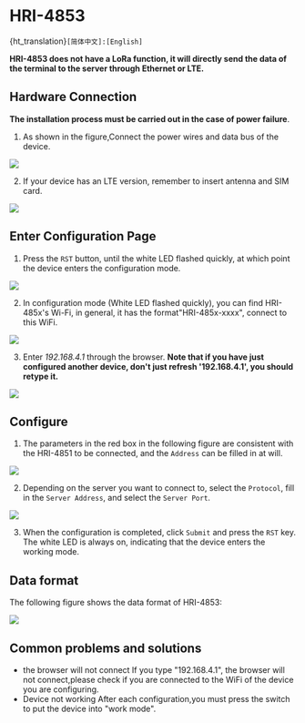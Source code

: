 # HRI-4853

{ht_translation}`[简体中文]:[English]`

**HRI-4853 does not have a LoRa function, it will directly send the data of the terminal to the server through Ethernet or LTE.**

## Hardware Connection

**The installation process must be carried out in the case of power failure**.

1. As shown in the figure,Connect the power wires and data bus of the device.

![](img/4853/poweron.png)  

2. If your device has an LTE version, remember to insert antenna and SIM card.

![](img/simcard.png)

## Enter Configuration Page
1. Press the `RST` button, until the white LED flashed quickly, at which point the device enters the configuration mode.

![](img/12.png)

2. In configuration mode (White LED flashed quickly), you can find HRI-485x's Wi-Fi, in general, it has the format"HRI-485x-xxxx", connect to this WiFi.

![](img/4853/wifi.jpg)

3. Enter *192.168.4.1* through the browser. **Note that if you have just configured another device, don't just refresh '192.168.4.1', you should retype it.**

![](img/4853/ap.png)

## Configure
1. The parameters in the red box in the following figure are consistent with the HRI-4851 to be connected, and the `Address` can be filled in at will.

![](img/4853/485setting.jpg) 

2. Depending on the server you want to connect to, select the `Protocol`, fill in the `Server Address`, and select the `Server Port`.

![](img/4852/server.png) 

3. When the configuration is completed, click `Submit` and press the `RST` key. The white LED is always on, indicating that the device enters the working mode.

## Data format
The following figure shows the data format of HRI-4853:

![](img/4853/09.png)



## Common problems and solutions
+ the browser will not connect
If you type "192.168.4.1", the browser will not connect,please check if you are connected to the WiFi of the device you are configuring.
+ Device not working
After each configuration,you must press the switch to put the device into "work mode".

